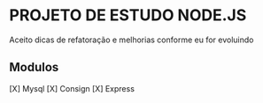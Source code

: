 # PROJETO DE ESTUDO NODE.JS

Aceito dicas de refatoração e melhorias conforme eu for evoluindo

## Modulos

[X] Mysql
[X] Consign
[X] Express